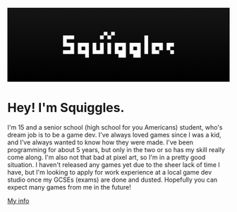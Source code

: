 ![Image](https://github.com/squigglesdev/squigglesdev/raw/main/SquigglesBanner.png)

# Hey! I'm Squiggles. 

I'm 15 and a senior school (high school for you Americans) student, who's dream job is to be a game dev. I've always loved games since I was a kid, and I've always wanted to know how they were made. I've been programming for about 5 years, but only in the two or so has my skill really come along. I'm also not that bad at pixel art, so I'm in a pretty good situation. I haven't released any games yet due to the sheer lack of time I have, but I'm looking to apply for work experience at a local game dev studio once my GCSEs (exams) are done and dusted. Hopefully you can expect many games from me in the future!

[My info](https://linktr.ee/squigglesdev)
